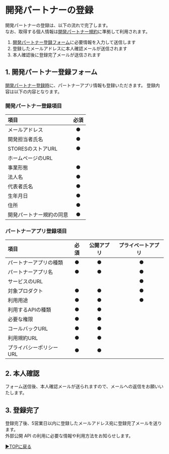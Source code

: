# 開発パートナーの登録
開発パートナーの登録は、以下の流れで完了します。  
なお、取得する個人情報は[開発パートナー規約](https://partner.platform.stores.jp/dev/terms)に準拠して利用されます。

1. [開発パートナー登録フォーム](https://forms.gle/SM16fYxW6C7AXdqa6)に必要情報を入力して送信します
1. 登録したメールアドレスに本人確認メールが送信されます
1. 本人確認後に登録完了メールが送信されます

## 1. 開発パートナー登録フォーム
[開発パートナー登録時](https://forms.gle/SM16fYxW6C7AXdqa6)に、パートナーアプリ情報も登録いただきます。  登録内容は以下の内容となります。　　


### 開発パートナー登録項目

  | 項目 | 必須 |
  | :--- | :---: |
  | メールアドレス | ● |
  | 開発担当者氏名| ● |
  | STORESのストアURL| ● |
  | ホームページのURL | |
  | 事業形態 | ● |
  | 法人名 | ● |
  | 代表者氏名 | ● |
  | 生年月日 | ● |
  | 住所 | ● |
  | 開発パートナー規約の同意 | ● |

### パートナーアプリ登録項目

  | 項目 | 必須 | 公開アプリ | プライベートアプリ
  | :--- | :---: | :---: | :---: |
  | パートナーアプリの種類 | ● | ● |　●
  | パートナーアプリ名 | ● | ● |　●
  | サービスのURL | | |　● | |
  | 対象プロダクト | ● | ● |　●
  | 利用用途 | ● | ● |　●
  | 利用するAPIの種類| ● | ● |　
  | 必要な権限 | ● | ● |　
  | コールバックURL | ● | ● |　
  | 利用規約URL| ● | ● |　
  | プライバシーポリシーURL | ● | ● |　


## 2. 本人確認
フォーム送信後、本人確認メールが送られますので、メールへの返信をお願いいたします。

## 3. 登録完了
登録完了後、5営業日以内に登録したメールアドレス宛に登録完了メールを送ります。  
外部公開 API の利用に必要な情報や利用方法をお知らせします。　　

[▶︎TOPに戻る](README.md)
